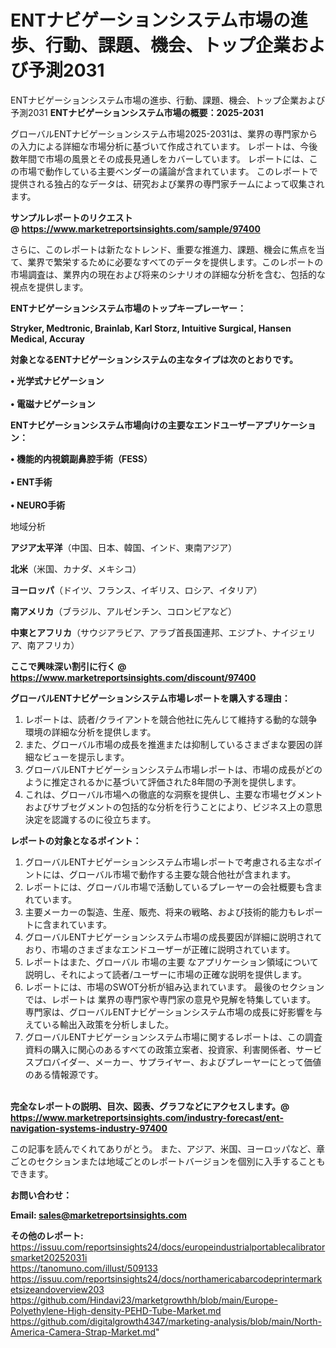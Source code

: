 # ENTナビゲーションシステム市場の進歩、行動、課題、機会、トップ企業および予測2031
ENTナビゲーションシステム市場の進歩、行動、課題、機会、トップ企業および予測2031
<strong><b>ENTナビゲーションシステム市場の概要：2025-2031</b></strong>

グローバルENTナビゲーションシステム市場2025-2031は、業界の専門家からの入力による詳細な市場分析に基づいて作成されています。 レポートは、今後数年間で市場の風景とその成長見通しをカバーしています。 レポートには、この市場で動作している主要ベンダーの議論が含まれています。 このレポートで提供される独占的なデータは、研究および業界の専門家チームによって収集されます。

<strong>サンプルレポートのリクエスト @ <a href=https://www.marketreportsinsights.com/sample/97400>https://www.marketreportsinsights.com/sample/97400</a></strong>

さらに、このレポートは新たなトレンド、重要な推進力、課題、機会に焦点を当て、業界で繁栄するために必要なすべてのデータを提供します。このレポートの市場調査は、業界内の現在および将来のシナリオの詳細な分析を含む、包括的な視点を提供します。

<strong>ENTナビゲーションシステム市場のトップキープレーヤー：</strong>

<strong>Stryker, Medtronic, Brainlab, Karl Storz, Intuitive Surgical, Hansen Medical, Accuray</strong>

<strong><b>対象となるENTナビゲーションシステムの主なタイプは次のとおりです。</b></strong>

<strong>• 光学式ナビゲーション<br><br>• 電磁ナビゲーション</strong>

<strong><b>ENTナビゲーションシステム市場向けの主要なエンドユーザーアプリケーション：</b></strong>

<strong>• 機能的内視鏡副鼻腔手術（FESS）<br><br>•  ENT手術<br><br>•  NEURO手術</strong>

 地域分析

<strong><b>アジア太平洋</b></strong>（中国、日本、韓国、インド、東南アジア）

<strong><b>北米</b></strong>（米国、カナダ、メキシコ）

<strong><b>ヨーロッパ</b></strong>（ドイツ、フランス、イギリス、ロシア、イタリア）

<strong><b>南アメリカ</b></strong>（ブラジル、アルゼンチン、コロンビアなど）

<strong><b>中東とアフリカ</b></strong>（サウジアラビア、アラブ首長国連邦、エジプト、ナイジェリア、南アフリカ）

<strong>ここで興味深い割引に行く @ <a href=https://www.marketreportsinsights.com/discount/97400>https://www.marketreportsinsights.com/discount/97400</a></strong>

<strong><b>グローバルENTナビゲーションシステム市場レポートを購入する理由：</b></strong>
<ol>
  <li>レポートは、読者/クライアントを競合他社に先んじて維持する動的な競争環境の詳細な分析を提供します。</li>
  <li>また、グローバル市場の成長を推進または抑制しているさまざまな要因の詳細なビューを提示します。</li>
  <li>グローバルENTナビゲーションシステム市場レポートは、市場の成長がどのように推定されるかに基づいて評価された8年間の予測を提供します。</li>
  <li>これは、グローバル市場への徹底的な洞察を提供し、主要な市場セグメントおよびサブセグメントの包括的な分析を行うことにより、ビジネス上の意思決定を認識するのに役立ちます。</li>
</ol>
<strong><b>レポートの対象となるポイント：</b></strong>
<ol>
  <li>グローバルENTナビゲーションシステム市場レポートで考慮される主なポイントには、グローバル市場で動作する主要な競合他社が含まれます。</li>
  <li>レポートには、グローバル市場で活動しているプレーヤーの会社概要も含まれています。</li>
  <li>主要メーカーの製造、生産、販売、将来の戦略、および技術的能力もレポートに含まれています。</li>
  <li>グローバルENTナビゲーションシステム市場の成長要因が詳細に説明されており、市場のさまざまなエンドユーザーが正確に説明されています。</li>
  <li>レポートはまた、グローバル 市場の主要 なアプリケーション領域について説明し、それによって読者/ユーザーに市場の正確な説明を提供します。</li>
  <li>レポートには、市場のSWOT分析が組み込まれています。 最後のセクションでは、レポートは 業界の専門家や専門家の意見や見解を特集しています。 専門家は、グローバルENTナビゲーションシステム市場の成長に好影響を与えている輸出入政策を分析しました。</li>
  <li>グローバルENTナビゲーションシステム市場に関するレポートは、この調査資料の購入に関心のあるすべての政策立案者、投資家、利害関係者、サービスプロバイダー、メーカー、サプライヤー、およびプレーヤーにとって価値のある情報源です。</li>
</ol><br>
<strong>完全なレポートの説明、目次、図表、グラフなどにアクセスします。@ <a href=https://www.marketreportsinsights.com/industry-forecast/ent-navigation-systems-industry-97400>https://www.marketreportsinsights.com/industry-forecast/ent-navigation-systems-industry-97400</a></strong>

この記事を読んでくれてありがとう。 また、アジア、米国、ヨーロッパなど、章ごとのセクションまたは地域ごとのレポートバージョンを個別に入手することもできます。

<strong><b>お問い合わせ：</b></strong>

<strong>Email: </strong><a href=mailto:sales@marketreportsinsights.com><strong>sales@marketreportsinsights.com</strong></a>

<strong>その他のレポート:</strong>
<br>
<a href=https://issuu.com/reportsinsights24/docs/europeindustrialportablecalibratorsmarket20252031i>https://issuu.com/reportsinsights24/docs/europeindustrialportablecalibratorsmarket20252031i</a>
<br>
<a href=https://tanomuno.com/illust/509133>https://tanomuno.com/illust/509133</a>
<br>
<a href=https://issuu.com/reportsinsights24/docs/northamericabarcodeprintermarketsizeandoverview203>https://issuu.com/reportsinsights24/docs/northamericabarcodeprintermarketsizeandoverview203</a>
<br>
<a href=https://github.com/Hindavi23/marketgrowthh/blob/main/Europe-Polyethylene-High-density-PEHD-Tube-Market.md>https://github.com/Hindavi23/marketgrowthh/blob/main/Europe-Polyethylene-High-density-PEHD-Tube-Market.md</a>
<br>
<a href=https://github.com/digitalgrowth4347/marketing-analysis/blob/main/North-America-Camera-Strap-Market.md>https://github.com/digitalgrowth4347/marketing-analysis/blob/main/North-America-Camera-Strap-Market.md</a>"
